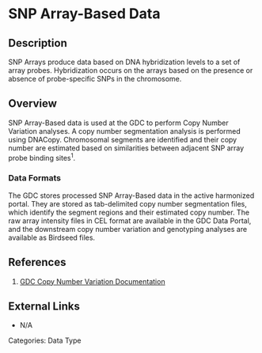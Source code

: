 # SNP Array-Based Data #
## Description ##

SNP Arrays produce data based on DNA hybridization levels to a set of array probes. Hybridization occurs on the arrays based on the presence or absence of probe-specific SNPs in the chromosome.

## Overview ##

SNP Array-Based data is used at the GDC to perform Copy Number Variation analyses. A copy number segmentation analysis is performed using DNACopy. Chromosomal segments are identified and their copy number are estimated based on similarities between adjacent SNP array probe binding sites<sup>1</sup>.   

### Data Formats ###

The GDC stores processed SNP Array-Based data in the active harmonized portal. They are stored as tab-delimited copy number segmentation files, which identify the segment regions and their estimated copy number. The raw array intensity files in CEL format are available in the GDC Data Portal, and the downstream copy number variation and genotyping analyses are available as Birdseed files.

## References ##
1. [GDC Copy Number Variation Documentation](https://docs.gdc.cancer.gov/Data/Bioinformatics_Pipelines/CNV_Pipeline/)

## External Links ##
* N/A

Categories: Data Type
